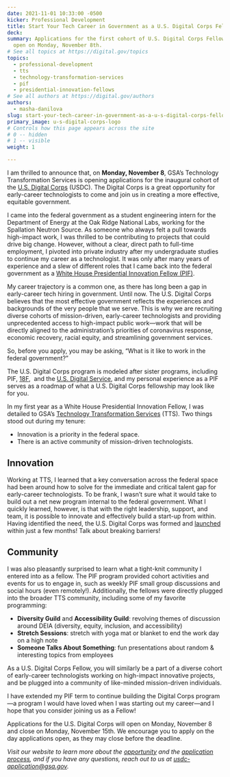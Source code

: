 ```yaml
---
date: 2021-11-01 10:33:00 -0500
kicker: Professional Development
title: Start Your Tech Career in Government as a U.S. Digital Corps Fellow
deck: 
summary: Applications for the first cohort of U.S. Digital Corps Fellows will
  open on Monday, November 8th.
# See all topics at https://digital.gov/topics
topics:
  - professional-development
  - tts
  - technology-transformation-services
  - pif
  - presidential-innovation-fellows
# See all authors at https://digital.gov/authors
authors:
  - masha-danilova
slug: start-your-tech-career-in-government-as-a-u-s-digital-corps-fellow
primary_image: u-s-digital-corps-logo
# Controls how this page appears across the site
# 0 -- hidden
# 1 -- visible
weight: 1

---
```


I am thrilled to announce that, on **Monday, November 8**, GSA’s Technology Transformation Services is opening applications for the inaugural cohort of the [U.S. Digital Corps](https://digitalcorps.gsa.gov/) (USDC). The Digital Corps is a great opportunity for early-career technologists to come and join us in creating a more effective, equitable government.

I came into the federal government as a student engineering intern for the Department of Energy at the Oak Ridge National Labs, working for the Spallation Neutron Source. As someone who always felt a pull towards high-impact work, I was thrilled to be contributing to projects that could drive big change. However, without a clear, direct path to full-time employment, I pivoted into private industry after my undergraduate studies to continue my career as a technologist. It was only after many years of experience and a slew of different roles that I came back into the federal government as a [White House Presidential Innovation Fellow (PIF)](https://presidentialinnovationfellows.gov/).

My career trajectory is a common one, as there has long been a gap in early-career tech hiring in government. Until now. The U.S. Digital Corps believes that the most effective government reflects the experiences and backgrounds of the very people that we serve. This is why we are recruiting diverse cohorts of mission-driven, early-career technologists and providing unprecedented access to high-impact public work—work that will be directly aligned to the administration’s priorities of coronavirus response, economic recovery, racial equity, and streamlining government services.

So, before you apply, you may be asking, “What is it like to work in the federal government?”

The U.S. Digital Corps program is modeled after sister programs, including PIF, [18F](https://18f.gsa.gov/),  and the [U.S. Digital Service](https://usds.gov/), and my personal experience as a PIF serves as a roadmap of what a U.S. Digital Corps fellowship may look like for you.

In my first year as a White House Presidential Innovation Fellow, I was detailed to GSA’s [Technology Transformation Services](https://www.gsa.gov/about-us/organization/federal-acquisition-service/technology-transformation-services) (TTS). Two things stood out during my tenure:

* Innovation is a priority in the federal space.
* There is an active community of mission-driven technologists.

## Innovation

Working at TTS, I learned that a key conversation across the federal space had been around how to solve for the immediate and critical talent gap for early-career technologists. To be frank, I wasn’t sure what it would take to build out a net new program internal to the federal government. What I quickly learned, however, is that with the right leadership, support, and team, it is possible to innovate and effectively build a start-up from within. Having identified the need, the U.S. Digital Corps was formed and [launched](https://www.gsa.gov/about-us/newsroom/news-releases/biden-administration-launches-us-digital-corps-to-recruit-the-next-generation-of-technology-talent-to-federal-service-08302021) within just a few months! Talk about breaking barriers!

## Community

I was also pleasantly surprised to learn what a tight-knit community I entered into as a fellow. The PIF program provided cohort activities and events for us to engage in, such as weekly PIF small group discussions and social hours (even remotely!). Additionally, the fellows were directly plugged into the broader TTS community, including some of my favorite programming:

* **Diversity Guild** and **Accessibility Guild**: revolving themes of discussion around DEIA (diversity, equity, inclusion, and accessibility)
* **Stretch Sessions**: stretch with yoga mat or blanket to end the work day on a high note
* **Someone Talks About Something**: fun presentations about random & interesting topics from employees

As a U.S. Digital Corps Fellow, you will similarly be a part of a diverse cohort of early-career technologists working on high-impact innovative projects, and be plugged into a community of like-minded mission-driven individuals.

I have extended my PIF term to continue building the Digital Corps program—a program I would have loved when I was starting out my career—and I hope that you consider joining us as a Fellow!

Applications for the U.S. Digital Corps will open on Monday, November 8 and close on Monday, November 15th. We encourage you to apply on the day applications open, as they may close before the deadline.

*Visit our website to learn more about the [opportunity](https://digitalcorps.gsa.gov/opportunity/) and the [application process](https://digitalcorps.gsa.gov/process/#preparing), and if you have any questions, reach out to us at [usdc-application@gsa.gov](mailto:usdc-application@gsa.gov).*
